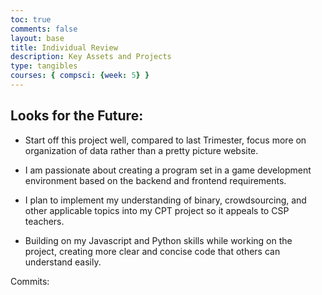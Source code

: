 ```yaml
---
toc: true
comments: false
layout: base
title: Individual Review
description: Key Assets and Projects
type: tangibles 
courses: { compsci: {week: 5} }
---
```


## Looks for the Future:

- Start off this project well, compared to last Trimester, focus more on organization of data rather than a pretty picture website. 

- I am passionate about creating a program set in a game development environment based on the backend and frontend requirements.

- I plan to implement my understanding of binary, crowdsourcing, and other applicable topics into my CPT project so it appeals to CSP teachers.

- Building on my Javascript and Python skills while working on the project, creating more clear and concise code that others can understand easily. 

Commits:



